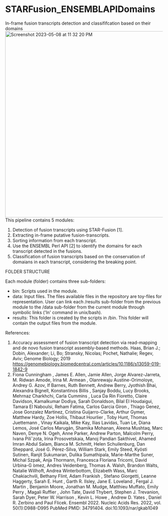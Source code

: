 # STARFusion_ENSEMBLAPIDomains
In-frame fusion transcripts detection and classififcation based on their domains
<img width="593" alt="Screenshot 2023-05-08 at 11 32 20 PM" src="https://user-images.githubusercontent.com/109715527/237002950-5880b749-7ce3-4b99-a477-ff1f310d3d3b.png">
This pipeline contains 5 modules:
1. Detection of fusion transcripts using STAR-Fusion [1].
2. Extracting in-frame putative fusion-transcripts.
3. Sorting information from each transcript. 
4. Use the ENSEMBL Perl API [2] to identify the domains for each transcript detected in the fusions.
5. Classification of fusion transcripts based on the conservation of domaians in each transcript, considering the breaking point.

FOLDER STRUCTURE

Each module (folder) contains three sub-folders:
* bin: Scripts used in the module.
* data: Input files. The files available files in the repository are toy-files for representation. User can link each /results sub-folder from the previous module to the /data sub-folder from the current module through symbolic links ('ln' command in unix/bash).  
* results: This folder is created by the scripts in /bin. This folder will contain the output files from the module.   

References: 
1. Accuracy assessment of fusion transcript detection via read-mapping and de novo fusion transcript assembly-based methods. Haas, Brian J.; Dobin, Alexander; Li, Bo; Stransky, Nicolas; Pochet, Nathalie; Regev, Aviv; Genome Biology; 2019 https://genomebiology.biomedcentral.com/articles/10.1186/s13059-019-1842-9
2. Fiona Cunningham , James E. Allen, Jamie Allen, Jorge Alvarez-Jarreta, M. Ridwan Amode, Irina M. Armean , Olanrewaju Austine-Orimoloye, Andrey G. Azov, If Barnes, Ruth Bennett, Andrew Berry, Jyothish Bhai, Alexandra Bignell, Konstantinos Billis , Sanjay Boddu, Lucy Brooks, Mehrnaz Charkhchi, Carla Cummins , Luca Da Rin Fioretto, Claire Davidson, Kamalkumar Dodiya, Sarah Donaldson, Bilal El Houdaigui, Tamara El Naboulsi, Reham Fatima, Carlos Garcia Giron , Thiago Genez, Jose Gonzalez Martinez, Cristina Guijarro-Clarke, Arthur Gymer, Matthew Hardy, Zoe Hollis, Thibaut Hourlier , Toby Hunt, Thomas Juettemann , Vinay Kaikala, Mike Kay, Ilias Lavidas, Tuan Le, Diana Lemos, José Carlos Marugán, Shamika Mohanan, Aleena Mushtaq, Marc Naven, Denye N. Ogeh, Anne Parker, Andrew Parton, Malcolm Perry, Ivana Piliˇzota, Irina Prosovetskaia, Manoj Pandian Sakthivel, Ahamed Imran Abdul Salam, Bianca M. Schmitt, Helen Schuilenburg, Dan Sheppard, José G. Pérez-Silva, William Stark, Emily Steed, Kyösti Sutinen, Ranjit Sukumaran, Dulika Sumathipala, Marie-Marthe Suner, Michal Szpak, Anja Thormann, Francesca Floriana Tricomi, David Urbina-G ́omez, Andres Veidenberg, Thomas A. Walsh, Brandon Walts, Natalie Willhoft, Andrea Winterbottom, Elizabeth Wass, Marc Chakiachvili, Bethany Flint, Adam Frankish , Stefano Giorgetti, Leanne Haggerty, Sarah E. Hunt , Garth R. IIsley, Jane E. Loveland , Fergal J. Martin , Benjamin Moore, Jonathan M. Mudge, Matthieu Muffato, Emily Perry , Magali Ruffier , John Tate, David Thybert, Stephen J. Trevanion, Sarah Dyer, Peter W. Harrison , Kevin L. Howe , Andrew D. Yates , Daniel R. Zerbino and Paul Flicek. Ensembl 2022. Nucleic Acids Res. 2022, vol. 50(1):D988-D995 PubMed PMID: 34791404. doi:10.1093/nar/gkab1049
